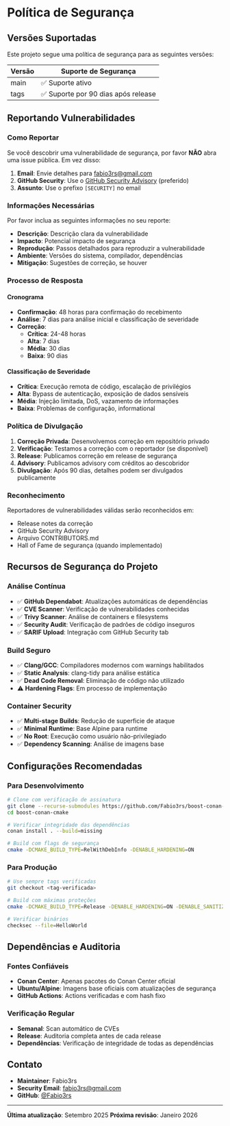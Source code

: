 # Política de Segurança

## Versões Suportadas

Este projeto segue uma política de segurança para as seguintes versões:

| Versão | Suporte de Segurança |
|--------|----------------------|
| main   | ✅ Suporte ativo     |
| tags   | ✅ Suporte por 90 dias após release |

## Reportando Vulnerabilidades

### Como Reportar

Se você descobrir uma vulnerabilidade de segurança, por favor **NÃO** abra uma issue pública. Em vez disso:

1. **Email**: Envie detalhes para fabio3rs@gmail.com
2. **GitHub Security**: Use o [GitHub Security Advisory](https://github.com/Fabio3rs/boost-conan-cmake/security/advisories) (preferido)
3. **Assunto**: Use o prefixo `[SECURITY]` no email

### Informações Necessárias

Por favor inclua as seguintes informações no seu reporte:

- **Descrição**: Descrição clara da vulnerabilidade
- **Impacto**: Potencial impacto de segurança
- **Reprodução**: Passos detalhados para reproduzir a vulnerabilidade
- **Ambiente**: Versões do sistema, compilador, dependências
- **Mitigação**: Sugestões de correção, se houver

### Processo de Resposta

#### Cronograma

- **Confirmação**: 48 horas para confirmação do recebimento
- **Análise**: 7 dias para análise inicial e classificação de severidade  
- **Correção**: 
  - **Crítica**: 24-48 horas
  - **Alta**: 7 dias
  - **Média**: 30 dias
  - **Baixa**: 90 dias

#### Classificação de Severidade

- **Crítica**: Execução remota de código, escalação de privilégios
- **Alta**: Bypass de autenticação, exposição de dados sensíveis
- **Média**: Injeção limitada, DoS, vazamento de informações  
- **Baixa**: Problemas de configuração, informational

### Política de Divulgação

1. **Correção Privada**: Desenvolvemos correção em repositório privado
2. **Verificação**: Testamos a correção com o reportador (se disponível)
3. **Release**: Publicamos correção em release de segurança
4. **Advisory**: Publicamos advisory com créditos ao descobridor
5. **Divulgação**: Após 90 dias, detalhes podem ser divulgados publicamente

### Reconhecimento

Reportadores de vulnerabilidades válidas serão reconhecidos em:

- Release notes da correção
- GitHub Security Advisory
- Arquivo CONTRIBUTORS.md
- Hall of Fame de segurança (quando implementado)

## Recursos de Segurança do Projeto

### Análise Contínua

- ✅ **GitHub Dependabot**: Atualizações automáticas de dependências
- ✅ **CVE Scanner**: Verificação de vulnerabilidades conhecidas  
- ✅ **Trivy Scanner**: Análise de containers e filesystems
- ✅ **Security Audit**: Verificação de padrões de código inseguros
- ✅ **SARIF Upload**: Integração com GitHub Security tab

### Build Seguro

- ✅ **Clang/GCC**: Compiladores modernos com warnings habilitados
- ✅ **Static Analysis**: clang-tidy para análise estática
- ✅ **Dead Code Removal**: Eliminação de código não utilizado
- ⚠️ **Hardening Flags**: Em processo de implementação

### Container Security

- ✅ **Multi-stage Builds**: Redução de superficie de ataque
- ✅ **Minimal Runtime**: Base Alpine para runtime
- ✅ **No Root**: Execução como usuário não-privilegiado
- ✅ **Dependency Scanning**: Análise de imagens base

## Configurações Recomendadas

### Para Desenvolvimento

```bash
# Clone com verificação de assinatura
git clone --recurse-submodules https://github.com/Fabio3rs/boost-conan-cmake.git
cd boost-conan-cmake

# Verificar integridade das dependências
conan install . --build=missing

# Build com flags de segurança
cmake -DCMAKE_BUILD_TYPE=RelWithDebInfo -DENABLE_HARDENING=ON
```

### Para Produção

```bash
# Use sempre tags verificadas
git checkout <tag-verificada>

# Build com máximas proteções
cmake -DCMAKE_BUILD_TYPE=Release -DENABLE_HARDENING=ON -DENABLE_SANITIZERS=OFF

# Verificar binários
checksec --file=HelloWorld
```

## Dependências e Auditoria

### Fontes Confiáveis

- **Conan Center**: Apenas pacotes do Conan Center oficial
- **Ubuntu/Alpine**: Imagens base oficiais com atualizações de segurança
- **GitHub Actions**: Actions verificadas e com hash fixo

### Verificação Regular

- **Semanal**: Scan automático de CVEs
- **Release**: Auditoria completa antes de cada release  
- **Dependências**: Verificação de integridade de todas as dependências

## Contato

- **Maintainer**: Fabio3rs
- **Security Email**: fabio3rs@gmail.com
- **GitHub**: [@Fabio3rs](https://github.com/Fabio3rs)

---

**Última atualização**: Setembro 2025
**Próxima revisão**: Janeiro 2026

